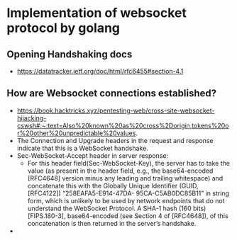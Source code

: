 # Implementation of websocket protocol by golang

## Opening Handshaking docs
 
 - https://datatracker.ietf.org/doc/html/rfc6455#section-4.1

## How are Websocket connections established?
 - https://book.hacktricks.xyz/pentesting-web/cross-site-websocket-hijacking-cswsh#:~:text=Also%20known%20as%20cross%2Dorigin,tokens%20or%20other%20unpredictable%20values.
 - The Connection and Upgrade headers in the request and response indicate that this is a WebSocket handshake.
 - Sec-WebSocket-Accept header in server response:
   - For this header field(Sec-WebSocket-Key), the server has to take the value (as present in the header field, e.g., the base64-encoded [RFC4648] version minus any leading and trailing whitespace) and concatenate this with the Globally Unique Identifier (GUID, [RFC4122]) “258EAFA5-E914-47DA- 95CA-C5AB0DC85B11” in string form, which is unlikely to be used by network endpoints that do not understand the WebSocket Protocol. A SHA-1 hash (160 bits) [FIPS.180-3], base64-encoded (see Section 4 of [RFC4648]), of this concatenation is then returned in the server’s handshake.
 - 

